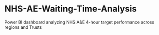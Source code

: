# NHS-AE-Waiting-Time-Analysis
Power BI dashboard analyzing NHS A&amp;E 4-hour target performance across regions and Trusts

